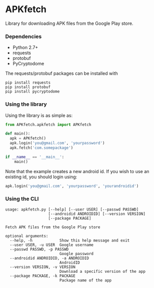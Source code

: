 # APKfetch
Library for downloading APK files from the Google Play store.


### Dependencies
* Python 2.7+
* requests
* protobuf
* PyCryptodome

The requests/protobuf packages can be installed with

    pip install requests
    pip install protobuf
    pip install pycryptodome


### Using the library

Using the library is as simple as:

```python
from APKfetch.apkfetch import APKfetch

def main():
  apk = APKfetch()
  apk.login('you@gmail.com', 'yourpassword')
  apk.fetch('com.somepackage')

if __name__ == '__main__':
    main()
```

Note that the example creates a new android id. If you wish to use an existing id, you should login using:

```python
apk.login('you@gmail.com', 'yourpassword', 'yourandroidid')
```

### Using the CLI

```
usage: apkfetch.py [--help] [--user USER] [--passwd PASSWD]
                   [--androidid ANDROIDID] [--version VERSION]
                   [--package PACKAGE]

Fetch APK files from the Google Play store

optional arguments:
  --help, -h            Show this help message and exit
  --user USER, -u USER  Google username
  --passwd PASSWD, -p PASSWD
                        Google password
  --androidid ANDROIDID, -a ANDROIDID
                        AndroidID
  --version VERSION, -v VERSION
                        Download a specific version of the app
  --package PACKAGE, -k PACKAGE
                        Package name of the app
``` 